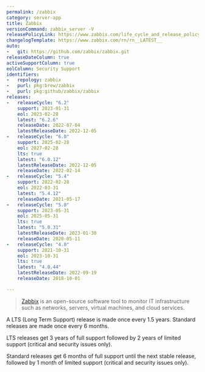 ```yaml
---
permalink: /zabbix
category: server-app
title: Zabbix
versionCommand: zabbix_server -V
releasePolicyLink: https://www.zabbix.com/life_cycle_and_release_policy
changelogTemplate: https://www.zabbix.com/rn/rn__LATEST__
auto:
-   git: https://github.com/zabbix/zabbix.git
releaseDateColumn: true
activeSupportColumn: true
eolColumn: Security Support
identifiers:
-   repology: zabbix
-   purl: pkg:brew/zabbix
-   purl: pkg:github/zabbix/zabbix
releases:
-   releaseCycle: "6.2"
    support: 2023-01-31
    eol: 2023-02-28
    latest: "6.2.6"
    releaseDate: 2022-07-04
    latestReleaseDate: 2022-12-05
-   releaseCycle: "6.0"
    support: 2025-02-28
    eol: 2027-02-28
    lts: true
    latest: "6.0.12"
    latestReleaseDate: 2022-12-05
    releaseDate: 2022-02-14
-   releaseCycle: "5.4"
    support: 2022-02-28
    eol: 2022-03-31
    latest: "5.4.12"
    releaseDate: 2021-05-17
-   releaseCycle: "5.0"
    support: 2023-05-31
    eol: 2025-05-31
    lts: true
    latest: "5.0.31"
    latestReleaseDate: 2023-01-30
    releaseDate: 2020-05-11
-   releaseCycle: "4.0"
    support: 2021-10-31
    eol: 2023-10-31
    lts: true
    latest: "4.0.44"
    latestReleaseDate: 2022-09-19
    releaseDate: 2018-10-01

---
```


> [Zabbix](https://www.zabbix.com/) is an open-source software tool to monitor IT infrastructure such as networks, servers, virtual machines, and cloud services.

A LTS (Long Term Support) release is made once every 1.5 years. Standard releases are made once every 6 months.

LTS releases get 3 years of full support followed by 2 years of limited support (critical and security issues only).

Standard releases get 6 months of full support until the next stable release, followed by 1 month of limited support (critical and security issues only).
